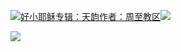 [![](https://res.chinacath.cn/web/2024/11/08/1731030050068.png@!w100h100)好小耶稣专辑：天韵作者：周至教区![](https://res.chinacath.cn/web/icon/play-128.png)](http://www.zhouzhidiocese.com/track/104124)

![](https://res.chinacath.cn/web/images/2022/12/01/1669883219514.jpg)